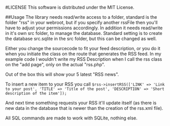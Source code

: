#LICENSE
This software is distributed under the MIT License.


##Usage
The library needs read/write access to a folder, standard is the folder "rss" in your webroot, but if you specify another rssFile then you'll have to adjust your permissions accordingly.
In addition it needs read/write in it's own src folder, to manage the database. Standard setting is to create the database src.sqlite in the src folder, but this can be changed as well.

Either you change the sourcecode to fit your feed description, or you do it when you initiate the class on the route that generates the RSS feed. In my example code I wouldn't write my RSS Description when I call the rss class on the "add page", only on the actual "rss.php".

Out of the box this will show your 5 latest "RSS news".

To insert a new item to your RSS you call
`$rss->insertRSS(['LINK' => 'Link to your post', 'TITLE' => 'Title of the post', 'DESCRIPTION' => 'Short description of the item']);`

And next time something requests your RSS it'll update itself (as there is new data in the database that is newer than the creation of the rss.xml file).

All SQL commands are made to work with SQLite, nothing else.
